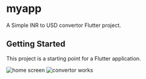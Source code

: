 # myapp

A Simple INR to USD convertor  Flutter project.

## Getting Started

This project is a starting point for a Flutter application.

![home screen](https://github.com/Shailendra-08/Currency-Convertor/assets/120922588/e41679c7-5754-495c-85d5-cc2710074e7a)
![convertor works](https://github.com/Shailendra-08/Currency-Convertor/assets/120922588/df6444bc-ec7d-4679-8546-4ee16b35f461)
